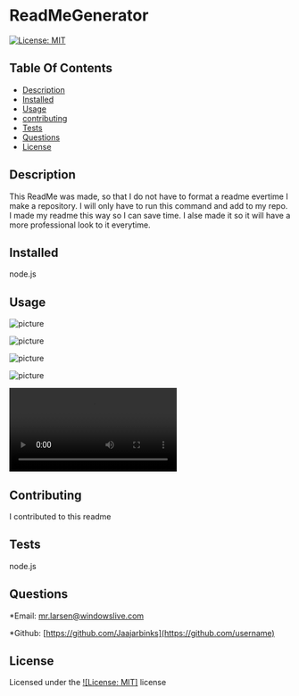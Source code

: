 # ReadMeGenerator

[![License: MIT](https://img.shields.io/badge/License-MIT-yellow.svg)](https://opensource.org/licenses/MIT)

## Table Of Contents

- [Description](#Description)
- [Installed](#Installed)
- [Usage](#Usage)
- [contributing](#contributing)
- [Tests](#Tests)
- [Questions](#Questions)
- [License](#License)

## Description

This ReadMe was made, so that I do not have to format a readme evertime I make a repository. I will only have to run this command and add to my repo. I made my readme this way so I can save time. I alse made it so it will have a more professional look to it everytime.

## Installed

node.js

## Usage

![picture](/assets/images/readme.png)

![picture](</assets/images/readme(1).png>)

![picture](</assets/images/readme(2).png>)

![picture](</assets/images/readme(3).png>)

![video](/assets/videos/ReadMeGenerator.mp4)

## Contributing

I contributed to this readme

## Tests

node.js

## Questions

\*Email: [mr.larsen@windowslive.com](example@example.com)

\*Github: [https://github.com/Jaajarbinks](https://github.com/username)

## License

Licensed under the [![License: MIT]](https://opensource.org/licenses/MIT) license
